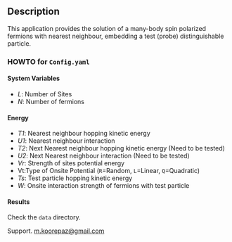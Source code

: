 ## Description
This application provides the solution of a many-body spin 
polarized fermions with nearest neighbour, embedding a test (probe)
distinguishable particle.

### HOWTO for `Config.yaml`


#### **System Variables**
* _L_: Number of Sites
* _N_: Number of fermions

#### **Energy**
* _T1_: Nearest neighbour hopping kinetic energy 
* _U1_: Nearest neighbour interaction
* _T2_: Next Nearest neighbour hopping kinetic energy (Need to be tested)
* _U2_: Next Nearest neighbour interaction (Need to be tested)
* _Vr_: Strength of sites potential energy
* Vt:Type of Onsite Potential (`R`=Random, `L`=Linear, `Q`=Quadratic)
* _Ts_: Test particle hopping kinetic energy
* _W_: Onsite interaction strength of fermions with test particle

#### **Results**
Check the `data` directory.

Support. m.koorepaz@gmail.com